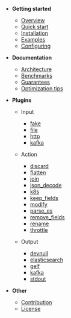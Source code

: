 - **Getting started**
  - [Overview](/README.md)
  - [Quick start](/docs/QUICKSTART.md)
  - [Installation](/docs/INSTALLATION.md)
  - [Examples](/docs/EXAMPLES.md)
  - [Configuring](/docs/CONFIGURING.md)

- **Documentation**
  - [Architecture](/docs/ARCHITECTURE.md)
  - [Benchmarks](/docs/BENCHMARKS.md)
  - [Guarantees](/docs/GUARANTEES.md)
  - [Optimization tips](/docs/OPTIMIZATIONTIPS.md)

- **Plugins**
  - Input
    - [fake](plugin/input/fake/README.md)
    - [file](plugin/input/file/README.md)
    - [http](plugin/input/http/README.md)
    - [kafka](plugin/input/kafka/README.md)

  - Action
    - [discard](plugin/action/discard/README.md)
    - [flatten](plugin/action/flatten/README.md)
    - [join](plugin/action/join/README.md)
    - [json_decode](plugin/action/json_decode/README.md)
    - [k8s](plugin/action/k8s/README.md)
    - [keep_fields](plugin/action/keep_fields/README.md)
    - [modify](plugin/action/modify/README.md)
    - [parse_es](plugin/action/parse_es/README.md)
    - [remove_fields](plugin/action/remove_fields/README.md)
    - [rename](plugin/action/rename/README.md)
    - [throttle](plugin/action/throttle/README.md)

  - Output
    - [devnull](plugin/output/devnull/README.md)
    - [elasticsearch](plugin/output/elasticsearch/README.md)
    - [gelf](plugin/output/gelf/README.md)
    - [kafka](plugin/output/kafka/README.md)
    - [stdout](plugin/output/stdout/README.md)


- **Other**
  - [Contribution](/docs/CONTRIBUTION.md)
  - [License](/docs/LICENSE.md)